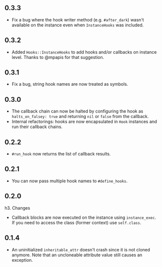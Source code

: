 ## 0.3.3

* Fix a bug where the hook writer method (e.g. `#after_dark`) wasn't available on the instance even when `InstanceHooks` was included.

## 0.3.2

* Added `Hooks::InstanceHooks` to add hooks and/or callbacks on instance level. Thanks to @mpapis for that suggestion.

## 0.3.1

* Fix a bug, string hook names are now treated as symbols.

## 0.3.0

* The callback chain can now be halted by configuring the hook as `halts_on_falsey: true` and returning `nil` or `false` from the callback.
* Internal refactorings: hooks are now encapsulated in `Hook` instances and run their callback chains.

## 0.2.2

* `#run_hook` now returns the list of callback results.

## 0.2.1

* You can now pass multiple hook names to `#define_hooks`.

## 0.2.0

h3. Changes
* Callback blocks are now executed on the instance using `instance_exec`. If you need to access the class (former context) use `self.class`.

## 0.1.4

* An uninitialized `inheritable_attr` doesn't crash since it is not cloned anymore. Note that an uncloneable attribute value still causes an exception.
